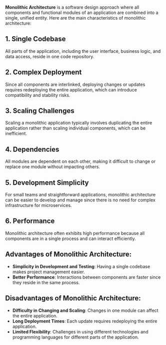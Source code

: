 **Monolithic Architecture** is a software design approach where all components and functional modules of an application are combined into a single, unified entity. Here are the main characteristics of monolithic architecture:

## 1. **Single Codebase**

All parts of the application, including the user interface, business logic, and data access, reside in one code repository.

## 2. **Complex Deployment**

Since all components are interlinked, deploying changes or updates requires redeploying the entire application, which can introduce compatibility and stability risks.

## 3. **Scaling Challenges**

Scaling a monolithic application typically involves duplicating the entire application rather than scaling individual components, which can be inefficient.

## 4. **Dependencies** 

All modules are dependent on each other, making it difficult to change or replace one module without impacting others.

## 5. **Development Simplicity** 

For small teams and straightforward applications, monolithic architecture can be easier to develop and manage since there is no need for complex infrastructure for microservices.

## 6. **Performance** 

Monolithic architecture often exhibits high performance because all components are in a single process and can interact efficiently.

## Advantages of Monolithic Architecture:

- **Simplicity in Development and Testing**: Having a single codebase makes project management easier.
- **Better Performance**: Interactions between components are faster since they reside in the same process.

## Disadvantages of Monolithic Architecture:

- **Difficulty in Changing and Scaling**: Changes in one module can affect the entire application.
- **Long Deployment Times**: Each update requires redeploying the entire application.
- **Limited Flexibility**: Challenges in using different technologies and programming languages for different parts of the application.